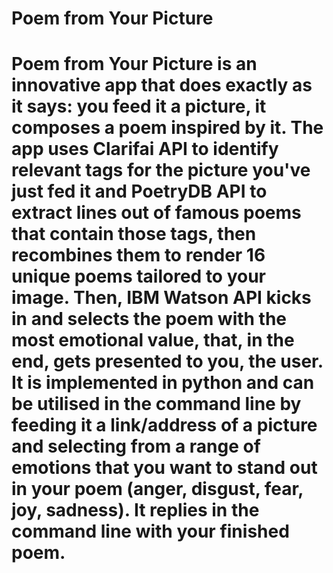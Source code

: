 # Poem from Your Picture

# Poem from Your Picture is an innovative app that does exactly as it says: you feed it a picture, it composes a poem inspired by it. The app uses Clarifai API to identify relevant tags for the picture you've just fed it and PoetryDB API to extract lines out of famous poems that contain those tags, then recombines them to render 16 unique poems tailored to your image. Then, IBM Watson API kicks in and selects the poem with the most emotional value, that, in the end, gets presented to you, the user. It is implemented in python and can be utilised in the command line by feeding it a link/address of a picture and selecting from a range of emotions that you want to stand out in your poem (anger, disgust, fear, joy, sadness). It replies in the command line with your finished poem.
